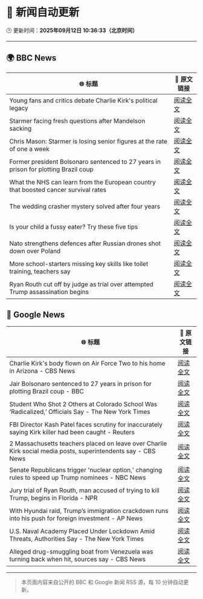 # 🧠 新闻自动更新

🕒 更新时间：**2025年09月12日 10:36:33（北京时间）**

---

## 🌍 BBC News

| 🌐 标题 | 🔗 原文链接 |
|--------|-------------|
| Young fans and critics debate Charlie Kirk's political legacy | [阅读全文](https://www.bbc.com/news/articles/c62n6ql215ro?at_medium=RSS&at_campaign=rss) |
| Starmer facing fresh questions after Mandelson sacking | [阅读全文](https://www.bbc.com/news/articles/cy0v81zeggko?at_medium=RSS&at_campaign=rss) |
| Chris Mason: Starmer is losing senior figures at the rate of one a week | [阅读全文](https://www.bbc.com/news/articles/cvgvexelmkgo?at_medium=RSS&at_campaign=rss) |
| Former president Bolsonaro sentenced to 27 years in prison for plotting Brazil coup | [阅读全文](https://www.bbc.com/news/articles/c8xrqxk9p4xo?at_medium=RSS&at_campaign=rss) |
| What the NHS can learn from the European country that boosted cancer survival rates | [阅读全文](https://www.bbc.com/news/articles/c701kw519lpo?at_medium=RSS&at_campaign=rss) |
| The wedding crasher mystery solved after four years | [阅读全文](https://www.bbc.com/news/articles/c7v1d3r6y8mo?at_medium=RSS&at_campaign=rss) |
| Is your child a fussy eater? Try these five tips | [阅读全文](https://www.bbc.com/news/articles/c3e712j3gq5o?at_medium=RSS&at_campaign=rss) |
| Nato strengthens defences after Russian drones shot down over Poland | [阅读全文](https://www.bbc.com/news/articles/c0lkz2n34z6o?at_medium=RSS&at_campaign=rss) |
| More school-starters missing key skills like toilet training, teachers say | [阅读全文](https://www.bbc.com/news/articles/cy85pwg3dyjo?at_medium=RSS&at_campaign=rss) |
| Ryan Routh cut off by judge as trial over attempted Trump assassination begins | [阅读全文](https://www.bbc.com/news/articles/c8d793z4mzgo?at_medium=RSS&at_campaign=rss) |

## 📰 Google News

| 🌐 标题 | 🔗 原文链接 |
|--------|-------------|
| Charlie Kirk's body flown on Air Force Two to his home in Arizona - CBS News | [阅读全文](https://news.google.com/rss/articles/CBMiekFVX3lxTE94Um1mdGF5QnZwaTc4SVk2bkQ3Q2ZvSndJSWx3b1NYOFNkWnJJYmZ6NVRSNC1pbDlMRVk4ajZSVFRmYlNrdkt0ZWpYZWtRQXRENmRRelZmMUd1Rko5UzNGV0NWNjBHU29kVXUxWC0tVTYtWHpuSDdWYll30gF_QVVfeXFMTzVoaERjcklYTGJqa3B6QVlkbVVqanJlN1ltb3JWbUx1aG9XUFZSQkVyUVZYeU9ybVF0dkZFOUxybjhGMDRESklNanNtUmVRVHRXNlRQZnRNR2wxM2FVZV9SNVh6YjhnLTQ4dm50T0xMRGJqbnJhdlVfbUR3RU5xdw?oc=5) |
| Jair Bolsonaro sentenced to 27 years in prison for plotting Brazil coup - BBC | [阅读全文](https://news.google.com/rss/articles/CBMiWkFVX3lxTFBPRnFtMEYzU1BwSTFfaW1JdGhUYVdNVmNhemdzY2hmYXZLNTd5OWpTS1NkMDhteFotSGVMZWNqZHYzMy1jYXZmcHdaQl9VMjFDa0tWd2dQOVQ1d9IBX0FVX3lxTE1Ud3FkMDVfajFEbm5MRlJ5eU10Uk9xV253M3FaUEwzdWJfSHd3UG83dERlSmtubXA4OWNfRHFFZjExYlZ3VjlDUG5jS2J5Mm0zMkRTYm5WYjdPVHhXOFRF?oc=5) |
| Student Who Shot 2 Others at Colorado School Was ‘Radicalized,’ Officials Say - The New York Times | [阅读全文](https://news.google.com/rss/articles/CBMiigFBVV95cUxOa1hISkpiRWZZR2tVSzVSNHFaeXBxeG5UeXVUeWhMc09LZGlwZFExYzNTVktiN0cxMjRHYWVyYWdpTjh6TkxqSy1QaE1tTWZ3QU5mQzdXQXk2NlQ2SkdEejQ5a3g4WnQwRVdjLTYtTUdsVmVMajRFT1RRV3VoUFVtaGZXaE9xSHhzTlE?oc=5) |
| FBI Director Kash Patel faces scrutiny for inaccurately saying Kirk killer had been caught - Reuters | [阅读全文](https://news.google.com/rss/articles/CBMiwgFBVV95cUxNdjFwR3BqWWROdXMtUTNZTndUYlFISktNQ01xUjBLWjJVdG8wZEJIdHdmVmI0dWFULUcxYV9oZE11aGx2MXlvM29NNHM3TXVCTXRmZlA5ZjVid1pBQmlxd291dWJjemo1NUNBXzhFQ2hpZG80dG12bXB0OWthN0NKa0thSEZySkR0a2Zwak93Mnl1OEVOZlNVVml5MVpNbGQ3Qk9VbHg1ZmdIQWs3a1FNcWZIODhGT3hwekxHa204TWJvZw?oc=5) |
| 2 Massachusetts teachers placed on leave over Charlie Kirk social media posts, superintendents say - CBS News | [阅读全文](https://news.google.com/rss/articles/CBMihAFBVV95cUxNc3o0NlBVTHlvYmw1b052bjBsQ3l4MW1HTGF6bnctd0Z3RmdINlFzOXVWbEtlNjRYQm0yMmNvUzluUlpzWF91RWxXZFFPa3pVWEFFTjQ4dC1CcXBoV3cycktzUjFRYVR6RlhzUjBkUFpueVp5elRqZUp2dXhzOUFKdnV2eng?oc=5) |
| Senate Republicans trigger 'nuclear option,' changing rules to speed up Trump nominees - NBC News | [阅读全文](https://news.google.com/rss/articles/CBMitAFBVV95cUxNa09vZ3ExQUR2VGJOVmpnRXhfdkxfSDI3R1FOejRndEhRV0VaaTlzYl9BX0NuUEYxOWVYdUJtWncxNnhwcVdhZjhycWVCZFJGTXBTZ1g4cXpacnpNLW9vZ2xJQXNVUFRSaUlmaFdONUs1ZDI2UHNkWmRBYTktWGdCMHRrMmo0N19neUdLTEZGMkN3bFByblByaHhZR3l5Y0FaSE9TYlg5Q1hpLUY5YVZrQ2tuRW7SAVZBVV95cUxPazFEQzVEMW9VdUZEanVqMlNnTUFOb2xwQ212ZVBfRFgycktqNE9CTnQ1OEwxM3FNWjJQQkFxeUhlZjh4bG51NEdwejJ0VTNkY0RCY3VEZw?oc=5) |
| Jury trial of Ryan Routh, man accused of trying to kill Trump, begins in Florida - NPR | [阅读全文](https://news.google.com/rss/articles/CBMilgFBVV95cUxOa1Zod3dHMWRDTG14em1xYy05cjlOZ2lRUXltRS1kT1hnVEZNcWNZUy1uem9UWDJKbnF1WDBETW9LWXNmdl9haFp4N01HaHUzR1Q5RnZ5bENtZEZWOUZ0T1BabXNqbFdrRXl3SGkxWm9wS09HcVpGcXJKRmRfQXJ1Y2pSQldFZmpKeURpM1pqd3FNQkZwYmc?oc=5) |
| With Hyundai raid, Trump’s immigration crackdown runs into his push for foreign investment - AP News | [阅读全文](https://news.google.com/rss/articles/CBMiswFBVV95cUxQSDl6Vkl6V3ZRMHZNWTYyUVFJMjhUWUd5N2h1NnY3SE5vS2Rvc2dhcHhyM1FBZmlZb1hrTFJuN3ZpUUdmQjV4MVNTclM0cGhyZTNzMGxfRjB4Z3UwZlUyUko5Z0d5VWVaa2ljQmtOWHVIdWlOVWtuRVk3ZUxBNzdidUdrV1NQWmlZNGE4RV8zcFY5X3h0bG9uTXdoQlBYT3VsUnhqeC1WVkJ3VEdxSERoOXpaQQ?oc=5) |
| U.S. Naval Academy Placed Under Lockdown Amid Threats, Authorities Say - The New York Times | [阅读全文](https://news.google.com/rss/articles/CBMidEFVX3lxTE9nNzRNRWtzdThfaFJvMHk1NnRNRjQwTWJRd0diS0RVd2R1c2EzaGtDSTl4T25BWG0tRktFUjc2Q3RrTGxGbGl5c09hSFhza3VQYnppTXNwTDNZMFkwTVl2VGJXc1lySjdRRE1jTlNHbnRXQWtC?oc=5) |
| Alleged drug-smuggling boat from Venezuela was turning back when hit, sources say - CBS News | [阅读全文](https://news.google.com/rss/articles/CBMif0FVX3lxTFBMdlVwQURFekRadTJqRHBqNUxpVGJkWE5oUG9sb0xlaElDenZSZ1lteGo1Rktlekt4bHNpR0tFTWl1RXJxdTVVcm9aRkVWaFZfTnpiSkx5Q2dXc2p3Ym5ib0R0Z1RuMGlDbGNCaDBmZzJGMV81TUt2czV2SkwxU3PSAYQBQVVfeXFMUE5FNDc5eXAzdzhJZUtCZms0b3JoUk1DdzEwdmRkTEtKSFYxaTJPSWJseTNIbDhiNkpQQ3owU0I0T2NQSWc2SEUzaC1KNDdVSkxTSHJiN2IwMmFsaWJtV2NNbzl1b0F0b2piOHFHNmcwaGtDR0YwOUNmbGtNY3pOVURDQ1BW?oc=5) |

---
> 本页面内容来自公开的 BBC 和 Google 新闻 RSS 源，每 10 分钟自动更新。